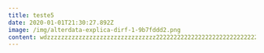 ```yaml
---
title: teste5
date: 2020-01-01T21:30:27.892Z
image: /img/alterdata-explica-dirf-1-9b7fddd2.png
content: wdzzzzzzzzzzzzzzzzzzzzzzzzzzzzzzz2222222222222222222222222222222222222
---
```


